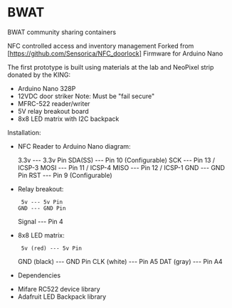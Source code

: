 # BWAT
BWAT  community sharing containers 

NFC controlled access and inventory management
Forked from [https://github.com/Sensorica/NFC_doorlock]
Firmware for Arduino Nano

The first prototype is built using materials at the lab and NeoPixel strip donated by the KING:

* Arduino Nano 328P
* 12VDC door striker Note: Must be "fail secure"
* MFRC-522 reader/writer 
* 5V relay breakout board
* 8x8 LED matrix with I2C backpack

Installation:

* NFC Reader to Arduino Nano diagram:
  
     3.3v --- 3.3v Pin
  SDA(SS) --- Pin 10 (Configurable)
      SCK --- Pin 13 / ICSP-3
     MOSI --- Pin 11 / ICSP-4
     MISO --- Pin 12 / ICSP-1
      GND --- GND Pin
      RST --- Pin 9 (Configurable)
	  
* Relay breakout:

       5v --- 5v Pin
      GND --- GND Pin
   Signal --- Pin 4
   
* 8x8 LED matrix:

       5v (red) --- 5v Pin
    GND (black) --- GND Pin
    CLK (white) --- Pin A5
     DAT (gray) --- Pin A4
    
  
  
* Dependencies 

- Mifare RC522 device library
- Adafruit LED Backpack library
